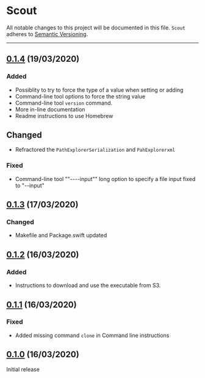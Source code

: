 # Scout

All notable changes to this project will be documented in this file. `Scout` adheres to [Semantic Versioning](http://semver.org).

---
## [0.1.4](https://github.com/ABridoux/scout/tree/0.1.4) (19/03/2020)

### Added
- Possiblity to try to force the type of a value when setting or adding
- Command-line tool options to force the string value
- Command-line tool `version` command.
- More in-line documentation
- Readme instructions to use Homebrew

## Changed
- Refractored the `PathExplorerSerialization` and `PahExplorerxml`

### Fixed
- Command-line tool ""----input"" long option to specify a file input fixed to "--input"

## [0.1.3](https://github.com/ABridoux/scout/tree/0.1.3) (17/03/2020)

### Changed
- Makefile and Package.swift updated

## [0.1.2](https://github.com/ABridoux/scout/tree/0.1.2) (16/03/2020)

### Added
- Instructions to download and use the executable from S3.

## [0.1.1](https://github.com/ABridoux/scout/tree/0.1.1) (16/03/2020)

### Fixed
- Added missing command `clone` in Command line instructions

## [0.1.0](https://github.com/ABridoux/scout/tree/0.1.0) (16/03/2020)

Initial release
